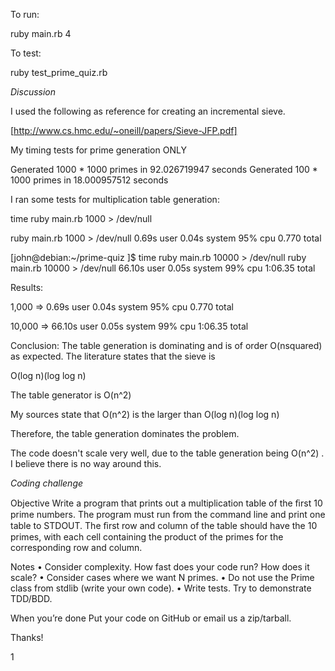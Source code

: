 To run: 

ruby main.rb 4                                                                             

To test:

ruby test_prime_quiz.rb


*Discussion*


I used the following as reference for creating an incremental sieve.

[http://www.cs.hmc.edu/~oneill/papers/Sieve-JFP.pdf]

My timing tests for prime generation ONLY

Generated 1000 * 1000 primes in 92.026719947 seconds
Generated 100 * 1000 primes in 18.000957512 seconds


I ran some tests for multiplication table generation:

time ruby main.rb 1000 > /dev/null

ruby main.rb 1000 > /dev/null  0.69s user 0.04s system 95% cpu 0.770 total

[john@debian:~/prime-quiz ]$ time ruby main.rb 10000 > /dev/null
ruby main.rb 10000 > /dev/null  66.10s user 0.05s system 99% cpu 1:06.35 total

Results:

1,000  =>  0.69s user 0.04s system 95% cpu 0.770 total

10,000 => 66.10s user 0.05s system 99% cpu 1:06.35 total

Conclusion: The table generation is dominating and is of order O(nsquared) as expected. The literature states that the sieve is 

O(log n)(log log n)

The table generator is O(n^2)

My sources state that O(n^2) is the larger than O(log n)(log log n)

Therefore, the table generation dominates the problem.

The code doesn't scale very well, due to the table generation being O(n^2) . I believe there is no way around this.


*Coding challenge*

Objective
Write a program that prints out a multiplication table of the ﬁrst 10 prime
numbers.
The program must run from the command line and print one table to
STDOUT.
The ﬁrst row and column of the table should have the 10 primes, with
each cell containing the product of the primes for the corresponding row and
column.

Notes
• Consider complexity. How fast does your code run? How does it scale?
• Consider cases where we want N primes.
• Do not use the Prime class from stdlib (write your own code).
• Write tests. Try to demonstrate TDD/BDD.

When you’re done
Put your code on GitHub or email us a zip/tarball.

Thanks!

1


